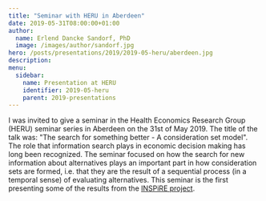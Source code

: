 ```yaml
---
title: "Seminar with HERU in Aberdeen"
date: 2019-05-31T08:00:00+01:00
author:
  name: Erlend Dancke Sandorf, PhD
  image: /images/author/sandorf.jpg
hero: /posts/presentations/2019/2019-05-heru/aberdeen.jpg
description: 
menu:
  sidebar:
    name: Presentation at HERU
    identifier: 2019-05-heru
    parent: 2019-presentations
---
```


I was invited to give a seminar in the Health Economics Research Group (HERU) seminar series in Aberdeen on the 31st of May 2019. The title of the talk was: "The search for something better - A consideration set model". The role that information search plays in economic decision making has long been recognized. The seminar focused on how the search for new information about alternatives plays an important part in how consideration sets are formed, i.e. that they are the result of a sequential process (in a temporal sense) of evaluating alternatives. This seminar is the first presenting some of the results from the [INSPiRE project](https://inspire-project.info).
